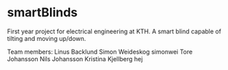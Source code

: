 # smartBlinds
First year project for electrical engineering at KTH. A smart blind capable of tilting and moving up/down.

Team members:
Linus Backlund
Simon Weideskog simonwei
Tore Johansson
Nils Johansson
Kristina Kjellberg hej
